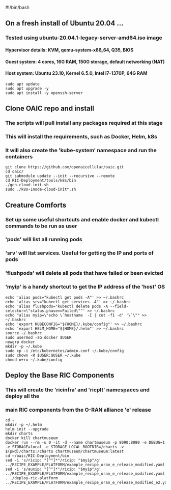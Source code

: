 #!/bin/bash
## On a fresh install of Ubuntu 20.04 ...
### Tested using ubuntu-20.04.1-legacy-server-amd64.iso image
#### Hypervisor details: KVM, qemu-system-x86_64, Q35, BIOS
#### Guest system: 4 cores, 16G RAM, 150G storage, default networking (NAT)
#### Host system: Ubuntu 23.10, Kernel 6.5.0, Intel i7-1370P, 64G RAM

    sudo apt update
    sudo apt upgrade -y
    sudo apt install -y openssh-server


## Clone OAIC repo and install
### The scripts will pull install any packages required at this stage
### This will install the requirements, such as Docker, Helm, k8s
### It will also create the 'kube-system' namespace and run the containers

    git clone https://github.com/openaicellular/oaic.git
    cd oaic/
    git submodule update --init --recursive --remote
    cd RIC-Deployment/tools/k8s/bin
    ./gen-cloud-init.sh
    sudo ./k8s-1node-cloud-init*.sh


## Creature Comforts
### Set up some useful shortcuts and enable docker and kubectl commands to be run as user
### 'pods' will list all running pods
### 'srv' will list services.  Useful for getting the IP and ports of pods
### 'flushpods' will delete all pods that have failed or been evicted
### 'myip' is a handy shortcut to get the IP address of the 'host' OS

    echo 'alias pods="kubectl get pods -A"' >> ~/.bashrc
    echo 'alias srv="kubectl get services -A"' >> ~/.bashrc
    echo 'alias flushpods="kubectl delete pods -A --field-selector=\"status.phase==Failed\""' >> ~/.bashrc
    echo "alias myip=\"echo \`hostname  -I | cut -f1 -d' '\`\"" >> ~/.bashrc
    echo 'export KUBECONFIG="${HOME}/.kube/config"' >> ~/.bashrc
    echo 'export HELM_HOME="${HOME}/.helm"' >> ~/.bashrc
    source ~/.bashrc
    sudo usermod -aG docker $USER
    newgrp docker
    mkdir -p ~/.kube
    sudo cp -i /etc/kubernetes/admin.conf ~/.kube/config
    sudo chown -R $USER:$USER ~/.kube
    chmod o+rx ~/.kube/config


## Deploy the Base RIC Components
### This will create the 'ricinfra' and 'ricplt' namespaces and deploy all the
### main RIC components from the O-RAN alliance 'e' release

    cd ~
    mkdir -p ~/.helm
    helm init --upgrade
    mkdir charts
    docker kill chartmuseum
    docker run --rm -u 0 -it -d --name chartmuseum -p 8090:8080 -e DEBUG=1 -e STORAGE=local -e STORAGE_LOCAL_ROOTDIR=/charts -v $(pwd)/charts:/charts chartmuseum/chartmuseum:latest
    cd ~/oaic/RIC-Deployment/bin
    sed -i 's/ricip: "[^"]*"/ricip: "$myip"/g' ../RECIPE_EXAMPLE/PLATFORM/example_recipe_oran_e_release_modified.yaml
    sed -i 's/auxip: "[^"]*"/ricip: "$myip"/g' ../RECIPE_EXAMPLE/PLATFORM/example_recipe_oran_e_release_modified.yaml
    . ./deploy-ric-platform ../RECIPE_EXAMPLE/PLATFORM/example_recipe_oran_e_release_modified_e2.yaml

